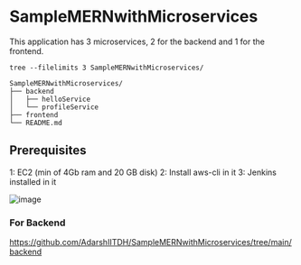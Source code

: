 # SampleMERNwithMicroservices

This application has 3 microservices, 2 for the backend and 1 for the frontend.
```
tree --filelimits 3 SampleMERNwithMicroservices/
```
```
SampleMERNwithMicroservices/
├── backend
│   ├── helloService  
│   └── profileService  
├── frontend 
└── README.md
```
## Prerequisites
1: EC2 (min of 4Gb ram and 20 GB disk)
2: Install aws-cli in it 
3: Jenkins installed in it


![image](https://github.com/AdarshIITDH/SampleMERNwithMicroservices/assets/60352729/73977351-6211-445d-af38-9e6151a49663)


### For Backend

https://github.com/AdarshIITDH/SampleMERNwithMicroservices/tree/main/backend




